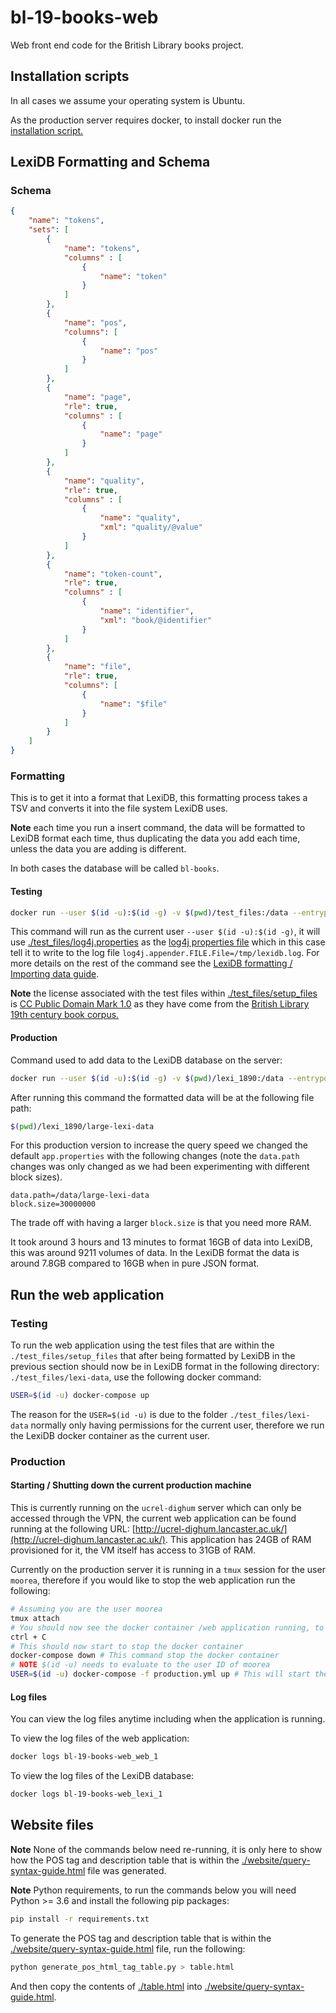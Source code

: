 # bl-19-books-web

Web front end code for the British Library books project.

## Installation scripts

In all cases we assume your operating system is Ubuntu.

As the production server requires docker, to install docker run the [installation script.](https://github.com/UCREL/installation-scripts/blob/main/install_docker.sh)


## LexiDB Formatting and Schema

### Schema

``` json
{
    "name": "tokens",
    "sets": [
        {
            "name": "tokens",
            "columns" : [
                {
                    "name": "token"
                }
            ]
        },
        {
            "name": "pos",
            "columns": [
                {
                    "name": "pos"
                }
            ]
        },
        {
            "name": "page",
            "rle": true,
            "columns" : [
                {
                    "name": "page"
                }
            ]
        },
        {
            "name": "quality",
            "rle": true,
            "columns" : [
                {
                    "name": "quality",
                    "xml": "quality/@value"
                }
            ]
        },
        {
            "name": "token-count",
            "rle": true,
            "columns" : [
                {
                    "name": "identifier",
                    "xml": "book/@identifier"
                }
            ]
        },
        {
            "name": "file",
            "rle": true,
            "columns": [
                {
                    "name": "$file"
                }
            ]
        }
    ]
}
```

### Formatting

This is to get it into a format that LexiDB, this formatting process takes a TSV and converts it into the file system LexiDB uses.

**Note** each time you run a insert command, the data will be formatted to LexiDB format each time, thus duplicating the data you add each time, unless the data you are adding is different.

In both cases the database will be called `bl-books`.

#### Testing

``` bash
docker run --user $(id -u):$(id -g) -v $(pwd)/test_files:/data --entrypoint "java" --rm ghcr.io/ucrel/lexidb:0.1.1 -Dlog4j.configuration=file:/data/log4j.properties -cp lexidb-2.0.jar util/Insert /data/app.properties bl-books /data/setup_files/.conf.json /data/setup_files
```

This command will run as the current user `--user $(id -u):$(id -g)`, it will use [./test_files/log4j.properties](./test_files/log4j.properties) as the [log4j properties file](https://docs.oracle.com/cd/E29578_01/webhelp/cas_webcrawler/src/cwcg_config_log4j_file.html) which in this case tell it to write to the log file `log4j.appender.FILE.File=/tmp/lexidb.log`. For more details on the rest of the command see the [LexiDB formatting / Importing data guide](https://github.com/UCREL/lexidb#formatting--importing-data). 

**Note** the license associated with the test files within [./test_files/setup_files](./test_files/setup_files) is [CC Public Domain Mark 1.0](https://creativecommons.org/publicdomain/mark/1.0/) as they have come from the [British Library 19th century book corpus.](https://doi.org/10.21250/db14)


#### Production

Command used to add data to the LexiDB database on the server:

``` bash
docker run --user $(id -u):$(id -g) -v $(pwd)/lexi_1890:/data --entrypoint "java" --rm ghcr.io/ucrel/lexidb:0.1.1 -Dlog4j.configuration=file:/data/log4j.properties -cp lexidb-2.0.jar util/Insert /data/app.properties bl-books /data/.conf.json /data/alt_1890_english_books_spacy_output
```

After running this command the formatted data will be at the following file path:

``` bash
$(pwd)/lexi_1890/large-lexi-data
```

For this production version to increase the query speed we changed the default `app.properties` with the following changes (note the `data.path` changes was only changed as we had been experimenting with different block sizes).

```
data.path=/data/large-lexi-data
block.size=30000000
```

The trade off with having a larger `block.size` is that you need more RAM.

It took around 3 hours and 13 minutes to format 16GB of data into LexiDB, this was around 9211 volumes of data. In the LexiDB format the data is around 7.8GB compared to 16GB when in pure JSON format.

## Run the web application

### Testing

To run the web application using the test files that are within the `./test_files/setup_files` that after being formatted by LexiDB in the previous section should now be in LexiDB format in the following directory: `./test_files/lexi-data`, use the following docker command:

``` bash
USER=$(id -u) docker-compose up
```

The reason for the `USER=$(id -u)` is due to the folder `./test_files/lexi-data` normally only having permissions for the current user, therefore we run the LexiDB docker container as the current user.

### Production

#### Starting / Shutting down the current production machine

This is currently running on the `ucrel-dighum` server which can only be accessed through the VPN, the current web application can be found running at the following URL: [http://ucrel-dighum.lancaster.ac.uk/](http://ucrel-dighum.lancaster.ac.uk/). This application has 24GB of RAM provisioned for it, the VM itself has access to 31GB of RAM.

Currently on the production server it is running in a `tmux` session for the user `moorea`, therefore if you would like to stop the web application run the following:

``` bash
# Assuming you are the user moorea
tmux attach
# You should now see the docker container /web application running, to stop the docker container
ctrl + C
# This should now start to stop the docker container
docker-compose down # This command stop the docker container
# NOTE $(id -u) needs to evaluate to the user ID of moorea
USER=$(id -u) docker-compose -f production.yml up # This will start the docker container / web application up again
```

#### Log files

You can view the log files anytime including when the application is running.

To view the log files of the web application:
``` bash
docker logs bl-19-books-web_web_1
```

To view the log files of the LexiDB database:
```bash
docker logs bl-19-books-web_lexi_1
```

## Website files

**Note** None of the commands below need re-running, it is only here to show how the POS tag and description table that is within the [./website/query-syntax-guide.html](./website/query-syntax-guide.html) file was generated.

**Note** Python requirements, to run the commands below you will need Python >= 3.6 and install the following pip packages:

``` bash
pip install -r requirements.txt
```

To generate the POS tag and description table that is within the [./website/query-syntax-guide.html](./website/query-syntax-guide.html) file, run the following:

``` bash
python generate_pos_html_tag_table.py > table.html
```

And then copy the contents of [./table.html](./table.html) into [./website/query-syntax-guide.html](./website/query-syntax-guide.html).